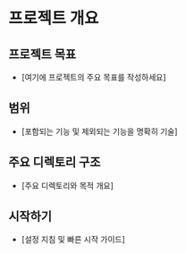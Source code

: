 # 프로젝트 개요

## 프로젝트 목표

- [여기에 프로젝트의 주요 목표를 작성하세요]

## 범위

- [포함되는 기능 및 제외되는 기능을 명확히 기술]

## 주요 디렉토리 구조

- [주요 디렉토리와 목적 개요]

## 시작하기

- [설정 지침 및 빠른 시작 가이드]
